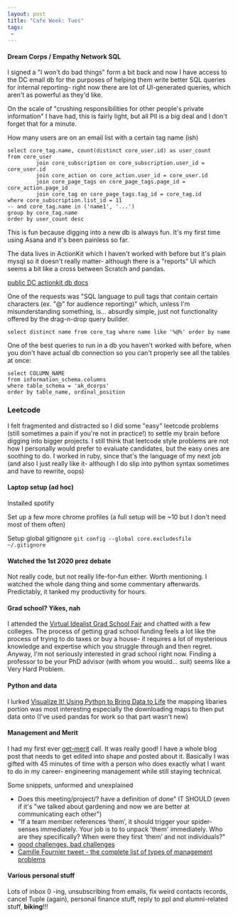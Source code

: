 ```yaml
---
layout: post
title: "Cafe Week: Tues"
tags:
 -
---
```


#### Dream Corps / Empathy Network SQL

I signed a "I won't do bad things" form a bit back and now I have access to the DC email db for the purposes of helping them write better SQL queries for internal reporting- right now there are lot of UI-generated queries, which aren't as powerful as they'd like.

On the scale of "crushing responsibilities for other people's private information" I have had, this is fairly light, but all PII is a big deal and I don't forget that for a minute. 

How many users are on an email list with a certain tag name (ish)
```(mysql)
select core_tag.name, count(distinct core_user.id) as user_count
from core_user
         join core_subscription on core_subscription.user_id = core_user.id
         join core_action on core_action.user_id = core_user.id
         join core_page_tags on core_page_tags.page_id = core_action.page_id
         join core_tag on core_page_tags.tag_id = core_tag.id
where core_subscription.list_id = 11
-- and core_tag.name in ('name1', '...')
group by core_tag.name
order by user_count desc
```

This is fun because digging into a new db is always fun. It's my first time using Asana and it's been painless so far. 

The data lives in ActionKit which I haven't worked with before but it's plain mysql so it doesn't really matter- although there is a "reports" UI which seems a bit like a cross between Scratch and pandas.

[public DC actionkit db docs](https://act.thedreamcorps.org/docs/manual/developer/wmd.html)

One of the requests was "SQL language to pull tags that contain certain characters (ex. "@" for audience reporting)" which, unless I'm misunderstanding something, is... absurdly simple, just not functionality offered by the drag-n-drop query builder.  
```(mysql)
select distinct name from core_tag where name like '%@%' order by name
```

One of the best queries to run in a db you haven't worked with before, when you don't have actual db connection so you can't properly see all the tables at once:
```(mysql)
select COLUMN_NAME
from information_schema.columns
where table_schema = 'ak_dcorps'
order by table_name, ordinal_position
```

### Leetcode

I felt fragmented and distracted so I did some "easy" leetcode problems (still sometimes a pain if you're not in practice!) to settle my brain before digging into bigger projects. I still think that leetcode style problems are not how I personally would prefer to evaluate candidates, but the easy ones are soothing to do. I worked in ruby, since that's the language of my next job (and also I just really like it- although I do slip into python syntax sometimes and have to rewrite, oops)

#### Laptop setup (ad hoc)

Installed spotify

Set up a few more chrome profiles (a full setup will be ~10 but I don't need most of them often)

Setup global gitignore `git config --global core.excludesfile ~/.gitignore`

#### Watched the 1st 2020 prez debate

Not really code, but not really life-for-fun either. Worth mentioning. I watched the whole dang thing and some commentary afterwards. Predictably, it tanked my productivity for hours.

#### Grad school? Yikes, nah

I attended the [Virtual Idealist Grad School Fair](https://app.brazenconnect.com/app/events/aePxz/identify-peer-group#!identifyPeerGroup;eventCode=aePxz) and chatted with a few colleges. The process of getting grad school funding feels a lot like the process of trying to do taxes or buy a house- it requires a lot of mysterious knowledge and expertise which you struggle through and then regret. Anyway, I'm not seriously interested in grad school right now. Finding a professor to be your PhD advisor (with whom you would... suit) seems like a Very Hard Problem. 

#### Python and data

I lurked [Visualize It! Using Python to Bring Data to Life](https://www.eventbrite.com/e/visualize-it-using-python-to-bring-data-to-life-workshop-online-tickets-119182434871) the mapping libaries portion was most interesting especially the downloading maps to then put data onto (I've used pandas for work so that part wasn't new)

#### Management and Merit

I had my first ever [get-merit](https://www.get-merit.com/) call. It was really good! I have a whole blog post that needs to get edited into shape and posted about it. Basically I was gifted with 45 minutes of time with a person who does exactly what I want to do in my career- engineering management while still staying technical. 

Some snippets, unformed and unexplained
* Does this meeting/project/? have a definition of done" IT SHOULD (even if it's "we talked about gardening and now we are better at communicating each other")
* "If a team member references ‘them’, it should trigger your spider-senses immediately. Your job is to to unpack 'them' immediately. Who are they specifically? When were they first ‘them’ and not individuals?"
* [good challenges, bad challenges](https://jessicaharllee.com/notes/good-challenges-vs-bad-challenges/)
* [Camille Fournier tweet - the complete list of types of management problems](https://twitter.com/skamille/status/1304889995040362496)



#### Various personal stuff

Lots of inbox 0 -ing, unsubscribing from emails, fix weird contacts records, cancel Tuple (again), personal finance stuff, reply to ppl and alumni-related stuff, **biking**!!!

